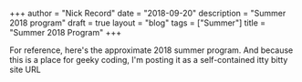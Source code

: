 +++ 
author = "Nick Record" 
date = "2018-09-20" 
description = "Summer 2018 program" 
draft = true 
layout = "blog" 
tags = ["Summer"] 
title = "Summer 2018 Program"
+++

For reference, here's the approximate 2018 summer program. And because this is a place for geeky coding, I'm posting it as a self-contained itty bitty site URL

